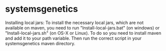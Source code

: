 systemsgenetics
===============

Installing local jars:
To install the necessary local jars, which are not available on maven, you need to run "Install-local-jars.bat" (on windows) or "Install-local-jars.sh" (on OS-X or Linux).
To do so you need to install maven and add it to your path variable.
Then run the correct script in your systemsgenetics maven directory.

 
